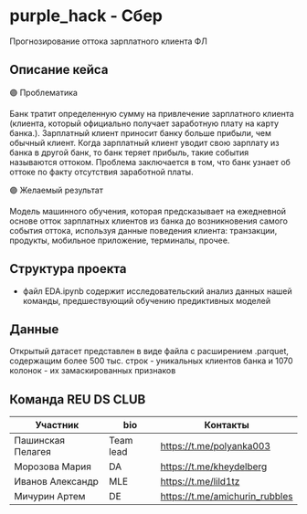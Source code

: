 # purple_hack - Сбер

Прогнозирование оттока зарплатного клиента ФЛ

## Описание кейса

🟣 Проблематика

Банк тратит определенную сумму на привлечение зарплатного клиента (клиента, который официально получает заработную плату на карту банка.).
Зарплатный клиент приносит банку больше прибыли, чем обычный клиент. Когда зарплатный клиент уводит свою зарплату из банка в другой банк, то банк теряет прибыль, такие события называются оттоком. 
Проблема заключается в том, что банк узнает об оттоке по факту отсутствия заработной платы.


🟣 Желаемый результат

Модель машинного обучения, которая предсказывает на ежедневной основе отток зарплатных клиентов из банка до возникновения самого события оттока, используя данные поведения клиента: транзакции, продукты, мобильное приложение, терминалы, прочее.

## Структура проекта

- файл EDA.ipynb содержит исследовательский анализ данных нашей команды, предшествующий обучению предиктивных моделей


## Данные

Открытый датасет представлен в виде файла с расширением .parquet, содержащим более 500 тыс. строк - уникальных клиентов банка и 1070 колонок - их замаскированных признаков

## Команда REU DS CLUB

| Участник                       | bio       | Контакты                        |
|--------------------------------|-----------|---------------------------------|
| Пашинская Пелагея              | Team lead | https://t.me/polyanka003        |
| Морозова Мария                 | DA        | https://t.me/kheydelberg        |
| Иванов Александр               | MLE       | https://t.me/lild1tz            |
| Мичурин Артем                  | DE        | https://t.me/amichurin_rubbles  |
